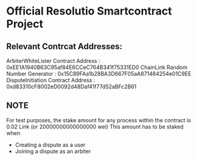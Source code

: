 # Official Resolutio Smartcontract Project

## Relevant Contrcat Addresses:
ArbiterWhiteLister Contract Address : 0xEE1A1940B63C95af84E6CCeC764B341f75331ED0
ChainLink Random Number Generator : 0x15C89FAa1b28BA3D667F05aA871484254e01C9EE
DisputeInitiation Contract Address : 0xd83310cF8002eD0092d48Daf41f77d52aBFc2B61

## NOTE
For test purposes, the stake amount for any process within the contract is 0.02 Link (or 20000000000000000 wei)
This amount has to be staked when
- Creating a dispute as a user
- Joining a dispute as an arbiter

